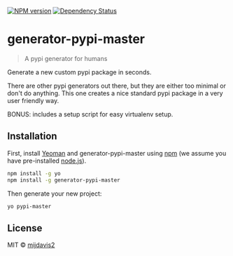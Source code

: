 [![NPM version][npm-image]][npm-url] [![Dependency Status][daviddm-image]][daviddm-url]

# generator-pypi-master 

> A pypi generator for humans

Generate a new custom pypi package in seconds.

There are other pypi generators out there, 
but they are either too minimal or don't do anything.
This one creates a nice standard pypi package in a very user friendly way.

BONUS: includes a setup script for easy virtualenv setup.

## Installation

First, install [Yeoman](http://yeoman.io) and generator-pypi-master using [npm](https://www.npmjs.com/) (we assume you have pre-installed [node.js](https://nodejs.org/)).

```bash
npm install -g yo
npm install -g generator-pypi-master
```

Then generate your new project:

```bash
yo pypi-master
```

## License

MIT © [mijdavis2](https://mdavis.io)


[npm-image]: https://badge.fury.io/js/generator-pypi-master.svg
[npm-url]: https://npmjs.org/package/generator-pypi-master
[travis-image]: https://travis-ci.org/mijdavis2/generator-pypi-master.svg?branch=master
[travis-url]: https://travis-ci.org/mijdavis2/generator-pypi-master
[daviddm-image]: https://david-dm.org/mijdavis2/generator-pypi-master.svg?theme=shields.io
[daviddm-url]: https://david-dm.org/mijdavis2/generator-pypi-master
